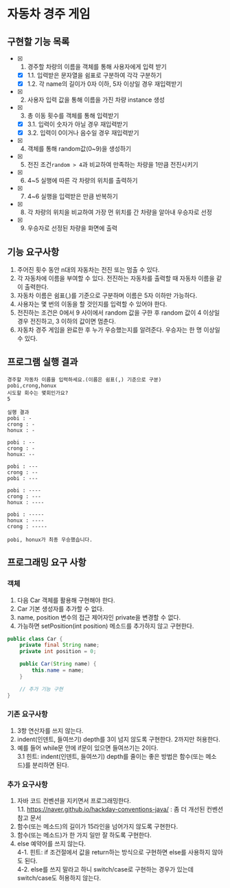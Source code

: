 # 자동차 경주 게임
## 구현할 기능 목록
- [x] 1. 경주할 차량의 이름을 객체를 통해 사용자에게 입력 받기
  - [x] 1.1. 입력받은 문자열을 쉼표로 구분하여 각각 구분하기
  - [x] 1.2. 각 name의 길이가 0자 이하, 5자 이상일 경우 재입력받기
- [x] 2. 사용자 입력 값을 통해 이름을 가진 차량 instance 생성
- [x] 3. 총 이동 횟수를 객체를 통해 입력받기
  - [x] 3.1. 입력이 숫자가 아닐 경우 재입력받기
  - [x] 3.2. 입력이 0이거나 음수일 경우 재입력받기
- [x] 4. 객체를 통해 random값(0~9)을 생성하기
- [x] 5. 전진 조건`random > 4`과 비교하여 만족하는 차량을 1만큼 전진시키기
- [x] 6. 4~5 실행에 따른 각 차량의 위치를 출력하기
- [x] 7. 4~6 실행을 입력받은 만큼 반복하기
- [x] 8. 각 차량의 위치을 비교하여 가장 먼 위치를 간 차량을 알아내 우승자로 선정
- [x] 9. 우승자로 선정된 차량을 화면에 출력
## 기능 요구사항
1. 주어진 횟수 동안 n대의 자동차는 전진 또는 멈출 수 있다.
2. 각 자동차에 이름을 부여할 수 있다. 전진하는 자동차를 출력할 때 자동차 이름을 같이 출력한다.
3. 자동차 이름은 쉼표(,)를 기준으로 구분하며 이름은 5자 이하만 가능하다.
4. 사용자는 몇 번의 이동을 할 것인지를 입력할 수 있어야 한다.
5. 전진하는 조건은 0에서 9 사이에서 random 값을 구한 후 random 값이 4 이상일 경우 전진하고, 3 이하의 값이면 멈춘다.
6. 자동차 경주 게임을 완료한 후 누가 우승했는지를 알려준다. 우승자는 한 명 이상일 수 있다.
## 프로그램 실행 결과
```
경주할 자동차 이름을 입력하세요.(이름은 쉼표(,) 기준으로 구분)
pobi,crong,honux
시도할 회수는 몇회인가요?
5

실행 결과 
pobi : -
crong : -
honux : -

pobi : --
crong : -
honux: --

pobi : ---
crong : --
pobi : ---

pobi : ----
crong : ---
honux : ----

pobi : -----
honux : ----
crong : -----

pobi, honux가 최종 우승했습니다.
```
## 프로그래밍 요구 사항
### 객체
1. 다음 Car 객체를 활용해 구현해야 한다.
2. Car 기본 생성자를 추가할 수 없다.
3. name, position 변수의 접근 제어자인 private을 변경할 수 없다.
4. 가능하면 setPosition(int position) 메소드를 추가하지 않고 구현한다.
```java
public class Car {
    private final String name;
    private int position = 0;

    public Car(String name) {
        this.name = name;
    }

    // 추가 기능 구현
}
```
### 기존 요구사항
1. 3항 연산자를 쓰지 않는다.
2. indent(인덴트, 들여쓰기) depth를 3이 넘지 않도록 구현한다. 2까지만 허용한다.
3. 예를 들어 while문 안에 if문이 있으면 들여쓰기는 2이다.\
  3.1 힌트: indent(인덴트, 들여쓰기) depth를 줄이는 좋은 방법은 함수(또는 메소드)를 분리하면 된다.
### 추가 요구사항
1. 자바 코드 컨벤션을 지키면서 프로그래밍한다.\
  1.1. https://naver.github.io/hackday-conventions-java/ : 좀 더 개선된 컨벤션 참고 문서
2. 함수(또는 메소드)의 길이가 15라인을 넘어가지 않도록 구현한다.
3. 함수(또는 메소드)가 한 가지 일만 잘 하도록 구현한다.
4. else 예약어를 쓰지 않는다.\
  4-1. 힌트: if 조건절에서 값을 return하는 방식으로 구현하면 else를 사용하지 않아도 된다.\
  4-2. else를 쓰지 말라고 하니 switch/case로 구현하는 경우가 있는데 switch/case도 허용하지 않는다.
